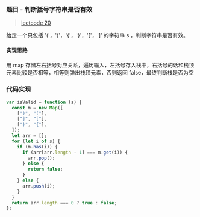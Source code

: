 ### 题目 - 判断括号字符串是否有效

> [leetcode 20](https://leetcode-cn.com/problems/valid-parentheses/)

给定一个只包括 '('，')'，'{'，'}'，'['，']' 的字符串 s ，判断字符串是否有效。

#### 实现思路

用 map 存储左右括号对应关系，遍历输入，左括号存入栈中，右括号的话和栈顶元素比较是否相等，相等则弹出栈顶元素，否则返回 false，最终判断栈是否为空

### 代码实现

```js
var isValid = function (s) {
  const m = new Map([
    [")", "("],
    ["]", "["],
    ["}", "{"],
  ]);
  let arr = [];
  for (let i of s) {
    if (m.has(i)) {
      if (arr[arr.length - 1] === m.get(i)) {
        arr.pop();
      } else {
        return false;
      }
    } else {
      arr.push(i);
    }
  }
  return arr.length === 0 ? true : false;
};
```

